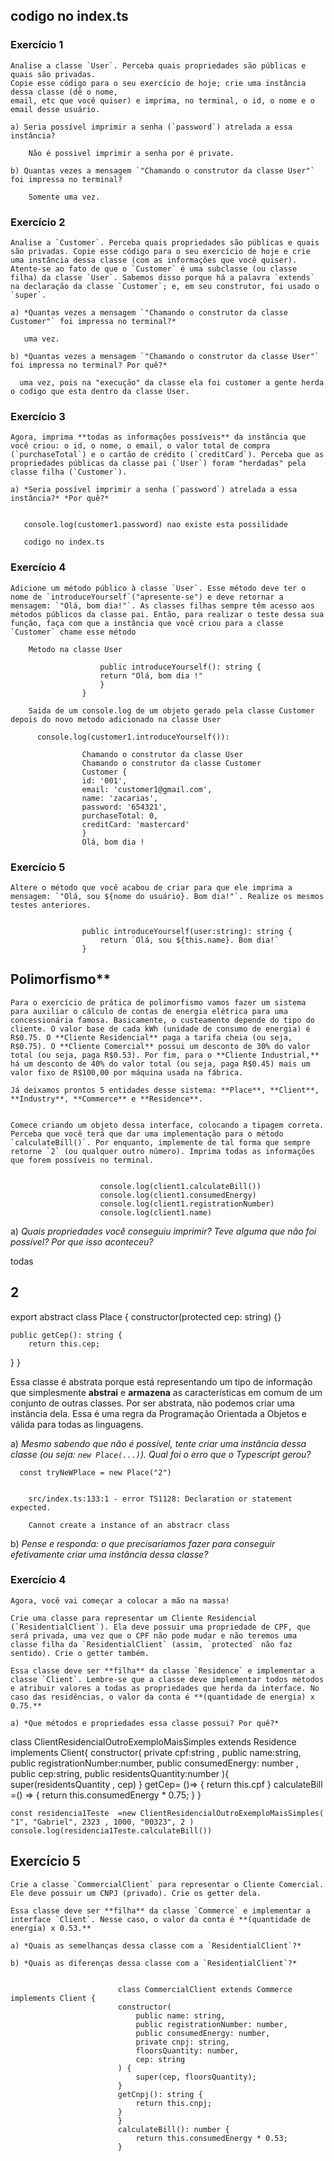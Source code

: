 
## codigo no index.ts


### Exercício 1
    
    Analise a classe `User`. Perceba quais propriedades são públicas e quais são privadas. 
    Copie esse código para o seu exercício de hoje; crie uma instância dessa classe (dê o nome,
    email, etc que você quiser) e imprima, no terminal, o id, o nome e o email desse usuário. 
    
    a) Seria possível imprimir a senha (`password`) atrelada a essa instância?

        Não é possivel imprimir a senha por é private. 
    
    b) Quantas vezes a mensagem `"Chamando o construtor da classe User"` foi impressa no terminal?

        Somente uma vez. 


### Exercício 2
    
    Analise a `Customer`. Perceba quais propriedades são públicas e quais são privadas. Copie esse código para o seu exercício de hoje e crie uma instância dessa classe (com as informações que você quiser). Atente-se ao fato de que o `Customer` é uma subclasse (ou classe filha) da classe `User`. Sabemos disso porque há a palavra `extends` na declaração da classe `Customer`; e, em seu construtor, foi usado o `super`.
    
    a) *Quantas vezes a mensagem `"Chamando o construtor da classe Customer"` foi impressa no terminal?*  

       uma vez.
        
    b) *Quantas vezes a mensagem `"Chamando o construtor da classe User"` foi impressa no terminal? Por quê?*

      uma vez, pois na "execução" da classe ela foi customer a gente herda o codigo que esta dentro da classe User. 

### Exercício 3
    
    Agora, imprima **todas as informações possíveis** da instância que você criou: o id, o nome, o email, o valor total de compra (`purchaseTotal`) e o cartão de crédito (`creditCard`). Perceba que as propriedades públicas da classe pai (`User`) foram "herdadas" pela classe filha (`Customer`).
    
    a) *Seria possível imprimir a senha (`password`) atrelada a essa instância?* *Por quê?*

   
       console.log(customer1.password) nao existe esta possilidade 

       codigo no index.ts


### Exercício 4
    
    Adicione um método público à classe `User`. Esse método deve ter o nome de `introduceYourself`("apresente-se") e deve retornar a mensagem: `"Olá, bom dia!"`. As classes filhas sempre têm acesso aos métodos públicos da classe pai. Então, para realizar o teste dessa sua função, faça com que a instância que você criou para a classe `Customer` chame esse método

        Metodo na classe User 

                        public introduceYourself(): string { 
                        return "Olá, bom dia !"
                        }
                    }
                   
        Saida de um console.log de um objeto gerado pela classe Customer depois do novo metodo adicionado na classe User     

          console.log(customer1.introduceYourself()): 
          
                    Chamando o construtor da classe User
                    Chamando o construtor da classe Customer
                    Customer {
                    id: '001',
                    email: 'customer1@gmail.com',
                    name: 'zacarias',
                    password: '654321',
                    purchaseTotal: 0,
                    creditCard: 'mastercard'
                    }
                    Olá, bom dia !


### Exercício 5
    
    Altere o método que você acabou de criar para que ele imprima a mensagem: `"Olá, sou ${nome do usuário}. Bom dia!"`. Realize os mesmos testes anteriores.


                    public introduceYourself(user:string): string { 
                        return `Olá, sou ${this.name}. Bom dia!`
                    }


  
## Polimorfismo**
    
    Para o exercício de prática de polimorfismo vamos fazer um sistema para auxiliar o cálculo de contas de energia elétrica para uma concessionária famosa. Basicamente, o custeamento depende do tipo do cliente. O valor base de cada kWh (unidade de consumo de energia) é R$0.75. O **Cliente Residencial** paga a tarifa cheia (ou seja, R$0.75). O **Cliente Comercial** possui um desconto de 30% do valor total (ou seja, paga R$0.53). Por fim, para o **Cliente Industrial,** há um desconto de 40% do valor total (ou seja, paga R$0.45) mais um valor fixo de R$100,00 por máquina usada na fábrica.
    
    Já deixamos prontos 5 entidades desse sistema: **Place**, **Client**, **Industry**, **Commerce** e **Residence**.


    Comece criando um objeto dessa interface, colocando a tipagem correta. Perceba que você terá que dar uma implementação para o método `calculateBill()`. Por enquanto, implemente de tal forma que sempre retorne `2` (ou qualquer outro número). Imprima todas as informações que forem possíveis no terminal.

     
                        console.log(client1.calculateBill())
                        console.log(client1.consumedEnergy)
                        console.log(client1.registrationNumber)
                        console.log(client1.name)



a) *Quais propriedades você conseguiu imprimir? Teve alguma que não foi possível? Por que isso aconteceu?*  


todas 


## 2 

export abstract class Place {
  constructor(protected cep: string) {}

	public getCep(): string {
		return this.cep;
  }
}


Essa classe é abstrata porque está representando um tipo de informação que simplesmente **abstrai** e **armazena** as características em comum de um conjunto de outras classes. Por ser abstrata, não podemos criar uma instância dela. Essa é uma regra da Programação Orientada a Objetos e válida para todas as linguagens.

a) *Mesmo sabendo que não é possível, tente criar uma instância dessa classe (ou seja: `new Place(...)`). Qual foi o erro que o Typescript gerou?*
      
      
      const tryNeWPlace = new Place("2")


        src/index.ts:133:1 - error TS1128: Declaration or statement expected.
        
        Cannot create a instance of an abstracr class 


b) *Pense e responda: o que precisaríamos fazer para conseguir efetivamente criar uma instância dessa classe?*

  






### Exercício 4
    
    Agora, você vai começar a colocar a mão na massa!
    
    Crie uma classe para representar um Cliente Residencial (`ResidentialClient`). Ela deve possuir uma propriedade de CPF, que será privada, uma vez que o CPF não pode mudar e não teremos uma classe filha da `ResidentialClient` (assim, `protected` não faz sentido). Crie o getter também.
    
    Essa classe deve ser **filha** da classe `Residence` e implementar a classe `Client`. Lembre-se que a classe deve implementar todos métodos e atribuir valores a todas as propriedades que herda da interface. No caso das residências, o valor da conta é **(quantidade de energia) x 0.75.**
    
    a) *Que métodos e propriedades essa classe possui? Por quê?*

class ClientResidencialOutroExemploMaisSimples  extends Residence implements Client{ 
    constructor(
       private cpf:string , 
       public name:string, 
       public registrationNumber:number, 
       public consumedEnergy: number , 
       public cep:string, 
       public residentsQuantity:number 
    ){
    super(residentsQuantity , cep)
    }
    getCep= ()=> { 
        return this.cpf
    }
    calculateBill =() => { 
        return this.consumedEnergy * 0.75;
    }
}

    const residencia1Teste  =new ClientResidencialOutroExemploMaisSimples( "1", "Gabriel", 2323 , 1000, "00323", 2 )
    console.log(residencia1Teste.calculateBill())


## Exercício 5
    
    Crie a classe `CommercialClient` para representar o Cliente Comercial. Ele deve possuir um CNPJ (privado). Crie os getter dela.
    
    Essa classe deve ser **filha** da classe `Commerce` e implementar a interface `Client`. Nesse caso, o valor da conta é **(quantidade de energia) x 0.53.**
    
    a) *Quais as semelhanças dessa classe com a `ResidentialClient`?*
    
    b) *Quais as diferenças dessa classe com a `ResidentialClient`?*


                            class CommercialClient extends Commerce implements Client {
                            constructor(
                                public name: string,
                                public registrationNumber: number,
                                public consumedEnergy: number,
                                private cnpj: string,
                                floorsQuantity: number,
                                cep: string
                            ) {
                                super(cep, floorsQuantity);
                            }
                            getCnpj(): string {
                                return this.cnpj;
                            }
                            }
                            calculateBill(): number {
                                return this.consumedEnergy * 0.53;
                            }

